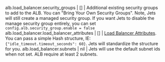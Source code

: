 alb.load_balancer.security_groups | [] | Additional existing security groups to add to the ALB. You can "Bring Your Own Security Groups". Note, Jets will still create a managed security group. If you want Jets to disable the manage security group entirely, you can set `config.alb.security_group.enable = false`
alb.load_balancer.load_balancer_attributes | [] | [Load Balancer Attributes](https://docs.aws.amazon.com/AWSCloudFormation/latest/UserGuide/aws-properties-elasticloadbalancingv2-loadbalancer-loadbalancerattribute.html). You can pass a simple Hash structure, IE: `{"idle_timeout.timeout_seconds": 60}`. Jets will standardize the structure for you.
alb.load_balancer.subnets | nil | Jets will use the default subnet ids when not set. ALB require at least 2 subnets.